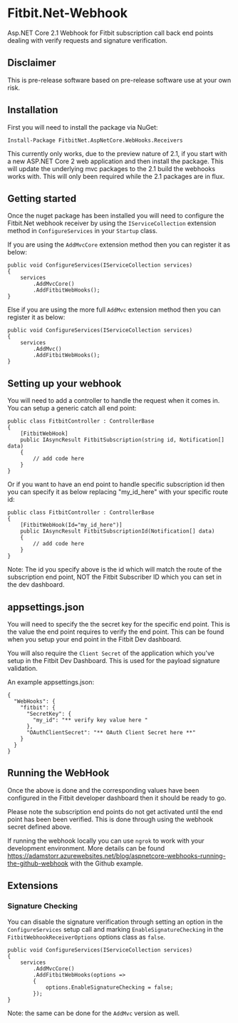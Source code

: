 # Fitbit.Net-Webhook
Asp.NET Core 2.1 Webhook for Fitbit subscription call back end points dealing with verify requests and signature verification.

## Disclaimer
This is pre-release software based on pre-release software use at your own risk.

## Installation

First you will need to install the package via NuGet:

```
Install-Package FitbitNet.AspNetCore.WebHooks.Receivers
```

This currently only works, due to the preview nature of 2.1, if you start with a new ASP.NET Core 2 web application and then install the package. This will update the underlying mvc packages to the 2.1 build the webhooks works with. This will only been required while the 2.1 packages are in flux.

## Getting started

Once the nuget package has been installed you will need to configure the Fitbit.Net webhook receiver by using the `IServiceCollection` extension method in `ConfigureServices` in your `Startup` class.

If you are using the `AddMvcCore` extension method then you can register it as below:
```
public void ConfigureServices(IServiceCollection services)
{
    services
        .AddMvcCore()
        .AddFitbitWebHooks();
}
```

Else if you are using the more full `AddMvc` extension method then you can register it as below:

```
public void ConfigureServices(IServiceCollection services)
{
    services
        .AddMvc()
        .AddFitbitWebHooks();
}
```
## Setting up your webhook

You will need to add a controller to handle the request when it comes in. You can setup a generic catch all end point:

```
public class FitbitController : ControllerBase
{
    [FitbitWebHook]
    public IAsyncResult FitbitSubscription(string id, Notification[] data)
    {
        // add code here
    }
}
```
Or if you want to have an end point to handle specific subscription id then you can specify it as below replacing "my_id_here" with your specific route id:
```
public class FitbitController : ControllerBase
{
    [FitbitWebHook(Id="my_id_here")]
    public IAsyncResult FitbitSubscriptionId(Notification[] data)
    {
        // add code here
    }
}
```
Note: The id you specify above is the id which will match the route of the subscription end point, NOT the Fitbit Subscriber ID which you can set in the dev dashboard.

## appsettings.json
You will need to specify the the secret key for the specific end point. This is the value the end point requires to verify the end point. This can be found when you setup your end point in the Fitbit Dev dashboard.

You will also require the `Client Secret` of the application which you've setup in the Fitbit Dev Dashboard. This is used for the payload signature validation.

An example appsettings.json:
```
{
  "WebHooks": {
    "fitbit": {
      "SecretKey": {
        "my_id": "** verify key value here "
      },
      "OAuthClientSecret": "** OAuth Client Secret here **"
    }
  }
}
```
## Running the WebHook
Once the above is done and the corresponding values have been configured in the Fitbit developer dashboard then it should be ready to go.

Please note the subscription end points do not get activated until the end point has been been verified. This is done through using the webhook secret defined above.

If running the webhook locally you can use `ngrok` to work with your development environment. More details can be found https://adamstorr.azurewebsites.net/blog/aspnetcore-webhooks-running-the-github-webhook with the Github example.

## Extensions
### Signature Checking

You can disable the signature verification through setting an option in the `ConfigureServices` setup call and marking `EnableSignatureChecking` in the `FitbitWebhookReceiverOptions` options class as `false`.

```
public void ConfigureServices(IServiceCollection services)
{
    services
        .AddMvcCore()
        .AddFitbitWebHooks(options =>
        {
            options.EnableSignatureChecking = false;
        });
}
```
Note: the same can be done for the `AddMvc` version as well.
